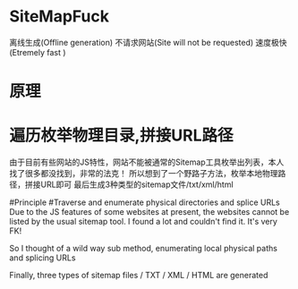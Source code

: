 # SiteMapFuck
离线生成(Offline generation) 不请求网站(Site will not be requested) 速度极快 (Etremely fast )

# 原理
# 遍历枚举物理目录,拼接URL路径
由于目前有些网站的JS特性，网站不能被通常的Sitemap工具枚举出列表，本人找了很多都没找到，非常的法克！
所以想到了一个野路子方法，枚举本地物理路径，拼接URL即可
最后生成3种类型的sitemap文件/txt/xml/html


#Principle
#Traverse and enumerate physical directories and splice URLs
Due to the JS features of some websites at present, the websites cannot be listed by the usual sitemap tool. I found a lot and couldn't find it. It's very FK!

So I thought of a wild way sub method, enumerating local physical paths and splicing URLs

Finally, three types of sitemap files / TXT / XML / HTML are generated


